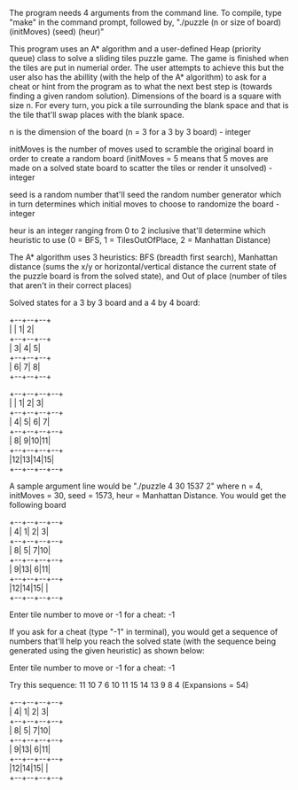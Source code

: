 The program needs 4 arguments from the command line. To compile, type "make" in the command prompt, followed by, "./puzzle (n or size of board) (initMoves) (seed) (heur)"

This program uses an A* algorithm and a user-defined Heap (priority queue) class to solve a sliding tiles puzzle game. The game is finished when the tiles are put in numerial order. The user attempts to achieve this but the user also has the abillity (with the help of the A* algorithm) to ask for a cheat or hint from the program as to what the next best step is (towards finding a given random solution). Dimensions of the board is a square with size n. For every turn, you pick a tile surrounding the blank space and that is the tile that'll swap places with the blank space. 

n is the dimension of the board (n = 3 for a 3 by 3 board) - integer

initMoves is the number of moves used to scramble the original board in order to create a random board (initMoves = 5 means that 5 moves are made on a solved state board to scatter the tiles or render it unsolved) - integer

seed is a random number that'll seed the random number generator which in turn determines which initial moves to choose to randomize the board - integer

heur is an integer ranging from 0 to 2 inclusive that'll determine which heuristic to use (0 = BFS, 1 = TilesOutOfPlace, 2 = Manhattan Distance)

The A* algorithm uses 3 heuristics: BFS (breadth first search), Manhattan distance (sums the x/y or horizontal/vertical distance the current state of the puzzle board is from the solved state), and Out of place (number of tiles that aren't in their correct places)

Solved states for a 3 by 3 board and a 4 by 4 board: 

+--+--+--+ <br />
|  | 1| 2| <br />
+--+--+--+ <br />
| 3| 4| 5| <br />
+--+--+--+ <br />
| 6| 7| 8| <br />
+--+--+--+ <br />

+--+--+--+--+ <br />
|  | 1| 2| 3| <br />
+--+--+--+--+ <br />
| 4| 5| 6| 7| <br />
+--+--+--+--+ <br />
| 8| 9|10|11| <br />
+--+--+--+--+ <br />
|12|13|14|15| <br />
+--+--+--+--+ <br />

A sample argument line would be "./puzzle 4 30 1537 2" where n = 4, initMoves = 30, seed = 1573, heur = Manhattan Distance. You would get the following board

+--+--+--+--+ <br />
| 4| 1| 2| 3| <br />
+--+--+--+--+ <br /> 
| 8| 5| 7|10| <br />
+--+--+--+--+ <br />
| 9|13| 6|11| <br />
+--+--+--+--+ <br />
|12|14|15|  | <br />
+--+--+--+--+ <br />

Enter tile number to move or -1 for a cheat: -1

If you ask for a cheat (type "-1" in terminal), you would get a sequence of numbers that'll help you reach the solved state (with the sequence being generated using the given heuristic) as shown below: 

Enter tile number to move or -1 for a cheat: -1

Try this sequence:
11 10 7 6 10 11 15 14 13 9 8 4
(Expansions = 54)

+--+--+--+--+ <br />
| 4| 1| 2| 3| <br />
+--+--+--+--+ <br />
| 8| 5| 7|10| <br />
+--+--+--+--+ <br />
| 9|13| 6|11| <br />
+--+--+--+--+ <br />
|12|14|15|  | <br />
+--+--+--+--+ <br />





